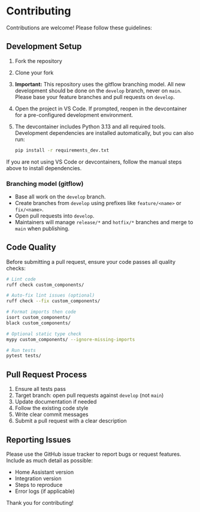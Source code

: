 # Contributing

Contributions are welcome! Please follow these guidelines:

## Development Setup

1. Fork the repository
2. Clone your fork
3. **Important:** This repository uses the gitflow branching model. All new development should be done on the `develop` branch, never on `main`. Please base your feature branches and pull requests on `develop`.
4. Open the project in VS Code. If prompted, reopen in the devcontainer for a pre-configured development environment.
5. The devcontainer includes Python 3.13 and all required tools. Development dependencies are installed automatically, but you can also run:

   ```bash
   pip install -r requirements_dev.txt
   ```

If you are not using VS Code or devcontainers, follow the manual steps above to install dependencies.

### Branching model (gitflow)

- Base all work on the `develop` branch.
- Create branches from `develop` using prefixes like `feature/<name>` or `fix/<name>`.
- Open pull requests into `develop`.
- Maintainers will manage `release/*` and `hotfix/*` branches and merge to `main` when publishing.

## Code Quality

Before submitting a pull request, ensure your code passes all quality checks:

```bash
# Lint code
ruff check custom_components/

# Auto-fix lint issues (optional)
ruff check --fix custom_components/

# Format imports then code
isort custom_components/
black custom_components/

# Optional static type check
mypy custom_components/ --ignore-missing-imports

# Run tests
pytest tests/
```

## Pull Request Process

1. Ensure all tests pass
2. Target branch: open pull requests against `develop` (not `main`)
2. Update documentation if needed
3. Follow the existing code style
4. Write clear commit messages
5. Submit a pull request with a clear description

## Reporting Issues

Please use the GitHub issue tracker to report bugs or request features.
Include as much detail as possible:

- Home Assistant version
- Integration version
- Steps to reproduce
- Error logs (if applicable)

Thank you for contributing!
